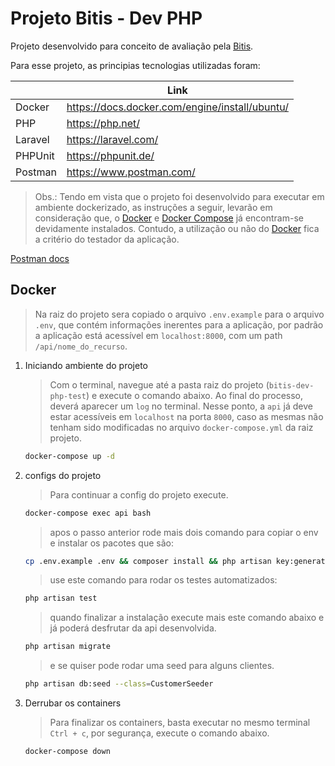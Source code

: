# Projeto Bitis - Dev PHP

Projeto desenvolvido para conceito de avaliação pela [Bitis](https://www.bitis.com.br/).

Para esse projeto, as principias tecnologias utilizadas foram:

|         |Link                                             |
|---------|-------------------------------------------------|
|Docker   |<https://docs.docker.com/engine/install/ubuntu/> |
|PHP      |<https://php.net/>                               |
|Laravel  |<https://laravel.com/>                           |
|PHPUnit  |<https://phpunit.de/>                            |
|Postman  |<https://www.postman.com/>                       |

> Obs.: Tendo em vista que o projeto foi desenvolvido para executar em ambiente dockerizado, as instruções a seguir, levarão em consideração que, o [Docker](https://docs.docker.com/engine/install/ubuntu/) e [Docker Compose](https://docs.docker.com/compose/install/) já encontram-se devidamente instalados.
> Contudo, a utilização ou não do [Docker](https://docs.docker.com/engine/install/ubuntu/) fica a critério do testador da aplicação.

[Postman docs](https://documenter.getpostman.com/view/8093065/TVYAg16D)

## Docker

> Na raiz do projeto sera copiado o arquivo `.env.example` para o arquivo `.env`, que contém informações inerentes para a aplicação, por padrão a aplicação está acessível em `localhost:8000`, com um path `/api/nome_do_recurso`.

1. Iniciando ambiente do projeto
    > Com o terminal, navegue até a pasta raiz do projeto (`bitis-dev-php-test`) e execute o comando abaixo. Ao final do processo, deverá aparecer um `log` no terminal. Nesse ponto, a `api` já deve estar acessíveis em `localhost` na porta `8000`, caso as mesmas não tenham sido modificadas no arquivo `docker-compose.yml` da raiz projeto.

    ```bash
    docker-compose up -d
    ```

2. configs do projeto
    > Para continuar a config do projeto execute.

    ```bash
    docker-compose exec api bash
    ```

    > apos o passo anterior rode mais dois comando para copiar o env e instalar os pacotes que são:

    ```bash
    cp .env.example .env && composer install && php artisan key:generate
    ```

    > use este comando para rodar os testes automatizados:

    ```bash
    php artisan test
    ```

    > quando finalizar a instalação execute mais este comando abaixo e já poderá desfrutar da api desenvolvida.

    ```bash
    php artisan migrate
    ```

    > e se quiser pode rodar uma seed para alguns clientes.

    ```bash
    php artisan db:seed --class=CustomerSeeder
    ```

3. Derrubar os containers
    > Para finalizar os containers, basta executar no mesmo terminal `Ctrl + c`, por segurança, execute o comando abaixo.

    ```bash
    docker-compose down
    ```
